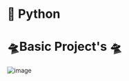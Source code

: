 # 🏁 Python 
<h1> 🛸Basic Project's 🛸 </h1>

![image](https://user-images.githubusercontent.com/108569716/189062317-7094e184-3819-40a9-8fe5-4f977009152e.png)
